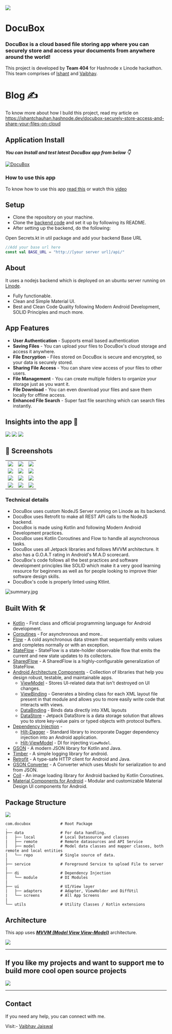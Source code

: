 ![](media/cover.png)

# **DocuBox** 

### **DocuBox** is a cloud based file storing app where you can securely store and access your documents from anywhere around the world!

This project is developed by **Team 404** for Hashnode x Linode hackathon. This team comprises of [Ishant](https://github.com/ishantchauhan710/) and [Vaibhav](https://github.com/Vaibhav2002).

# Blog ✍

To know more about how I build this project, read my article on https://ishantchauhan.hashnode.dev/docubox-securely-store-access-and-share-your-files-on-cloud

## Application Install

***You can Install and test latest DocuBox app from below 👇***

[![DocuBox](https://img.shields.io/badge/DocuBox✅-APK-red.svg?style=for-the-badge&logo=android)](https://github.com/Vaibhav2002/DocuBox-AndroidApp/releases/tag/v1.0.0)

### How to use this app
To know how to use this app [read this](HOW%20TO%20USE.md) or watch this [video](https://youtu.be/z94j9FA-5oY)

## Setup
- Clone the repository on your machine.
- Clone the [backend code](https://github.com/ishantchauhan710/DocuBox) and set it up by following its README.
- After setting up the backend, do the following:

Open Secrets.kt in util package and add your backend Base URL

```kotlin
//Add your base url here
const val BASE_URL = "http://[your server url]/api/"
```

## About

It uses a nodejs backend which is deployed on an ubuntu server running on [Linode](https://www.linode.com).

- Fully functionable. 
- Clean and Simple Material UI.
- Best and Clean Code Quality following Modern Android Development, SOLID Principles and much more.

## App Features

- **User Authentication** - Supports email based authentication
- **Saving Files** - You can upload your files to DocuBox's cloud storage and access it anywhere.
- **File Encryption** - Files stored on DocuBox is secure and encrypted, so your data is securely stored.
- **Sharing File Access** - You can share view access of your files to other users.
- **File Management** - You can create multiple folders to organize your storage just as you want it.
- **File Download** - You can even download your files and save them locally for offline access.
- **Enhanced File Search** - Super fast file searching which can search files instantly.

## Insights into the app 🔎

![](media/graphicA.png)
![](media/graphicB.png)
![](media/graphicC.png)
## 📸 Screenshots 

|   |   |   |
|---|---|---|
|![](media/screenshots/getting_started.jpg)| ![](media/screenshots/login.jpg) | ![](media/screenshots/register.jpg)
|![](media/screenshots/home.jpg) | ![](media/screenshots/document.jpg) |![](media/screenshots/shared_to_me.jpg) 
|![](media/screenshots/shared_by_you.jpg)|![](media/screenshots/profile.jpg) | ![](media/screenshots/about_us.jpg)
|![](media/screenshots/videos.jpg) | ![](media/screenshots/documents_2.jpg) | ![](media/screenshots/splash.jpg)

### Technical details 

- DocuBox uses custom NodeJS Server running on Linode as its backend.
- DocuBox uses Retrofit to make all REST API calls to the NodeJS backend.
- DocuBox is made using Kotlin and following Modern Android Development practices.
- DocuBox uses Kotlin Coroutines and Flow to handle all asynchronous tasks.
- DocuBox uses all Jetpack libraries and follows MVVM architecture. It also has a G.O.A.T rating in Android's  M.A.D scorecard.
- DocuBox's code follows all the best practices and software development principles like SOLID which make it a very good learning resource for beginners as well as for people looking to improve thier software design skills.
- DocuBox's code is properly linted using Ktlint.

![summary.jpg](media/summary.png)


## Built With 🛠
- [Kotlin](https://kotlinlang.org/) - First class and official programming language for Android development.
- [Coroutines](https://kotlinlang.org/docs/reference/coroutines-overview.html) - For asynchronous and more..
- [Flow](https://kotlin.github.io/kotlinx.coroutines/kotlinx-coroutines-core/kotlinx.coroutines.flow/-flow/) - A cold asynchronous data stream that sequentially emits values and completes normally or with an exception.
 - [StateFlow](https://developer.android.com/kotlin/flow/stateflow-and-sharedflow) - StateFlow is a state-holder observable flow that emits the current and new state updates to its collectors.
 - [SharedFlow](https://developer.android.com/kotlin/flow/stateflow-and-sharedflow) - A SharedFlow is a highly-configurable generalization of StateFlow.
- [Android Architecture Components](https://developer.android.com/topic/libraries/architecture) - Collection of libraries that help you design robust, testable, and maintainable apps.
  - [ViewModel](https://developer.android.com/topic/libraries/architecture/viewmodel) - Stores UI-related data that isn't destroyed on UI changes. 
  - [ViewBinding](https://developer.android.com/topic/libraries/view-binding) - Generates a binding class for each XML layout file present in that module and allows you to more easily write code that interacts with views.
  - [DataBinding](https://developer.android.com/topic/libraries/data-binding) - Binds data directly into XML layouts
  - [DataStore](https://developer.android.com/topic/libraries/architecture/datastore) - Jetpack DataStore is a data storage solution that allows you to store key-value pairs or typed objects with protocol buffers.
- [Dependency Injection](https://developer.android.com/training/dependency-injection) - 
  - [Hilt-Dagger](https://dagger.dev/hilt/) - Standard library to incorporate Dagger dependency injection into an Android application.
  - [Hilt-ViewModel](https://developer.android.com/training/dependency-injection/hilt-jetpack) - DI for injecting `ViewModel`.
- [GSON](https://github.com/google/gson) - A modern JSON library for Kotlin and Java.
- [Timber](https://github.com/JakeWharton/timber) - A simple logging library for android.
- [Retrofit](https://square.github.io/retrofit/) - A type-safe HTTP client for Android and Java.
- [GSON Converter](https://github.com/square/retrofit/tree/master/retrofit-converters/gson) - A Converter which uses Moshi for serialization to and from JSON.
- [Coil](https://github.com/coil-kt/coil) - An image loading library for Android backed by Kotlin Coroutines.
- [Material Components for Android](https://github.com/material-components/material-components-android) - Modular and customizable Material Design UI components for Android.

## Package Structure

![](media/package%20structure.png)
    
    com.docubox             # Root Package
    .
    ├── data                # For data handling.
    |   ├── local           # Local Datasource and classes
    |   ├── remote          # Remote datasources and API Service
    │   ├── model           # Model data classes and mapper classes, both remote and local entities
    │   └── repo            # Single source of data.
    |
    ├── service             # Foreground Service to upload File to server
    |
    ├── di                  # Dependency Injection             
    │   └── module          # DI Modules
    |
    ├── ui                  # UI/View layer
    |   ├── adapters        # Adapter, ViewHolder and DiffUtil
    |   └── screens         # All App Screens 
    |
    └── utils               # Utility Classes / Kotlin extensions


## Architecture
This app uses [***MVVM (Model View View-Model)***](https://developer.android.com/jetpack/docs/guide#recommended-app-arch) architecture.

![](media/architecture.png)
  


---

## If you like my projects and want to support me to build more cool open source projects
  
<a href="https://www.buymeacoffee.com/VaibhavJaiswal"><img src="https://img.buymeacoffee.com/button-api/?text=Buy me a coffee&emoji=&slug=VaibhavJaiswal&button_colour=FFDD00&font_colour=000000&font_family=Cookie&outline_colour=000000&coffee_colour=ffffff"></a>

---

 ## Contact
If you need any help, you can connect with me.

Visit:- [Vaibhav Jaiswal](https://vaibhavjaiswal.vercel.app/#/)
  




